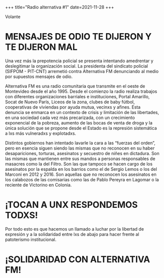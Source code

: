 +++
title="Radio alternativa #1"
date=2021-11-28
+++

Volante 

<!-- more -->

# MENSAJES DE ODIO TE DIJERON Y TE DIJERON MAL

Una vez más la prepotencia policial se presenta intentando amedrentar y deslegitimar la organización social. La presidenta del sindicato policial (SIFPOM - PIT-CNT) arremetió contra Alternativa FM denunciando al medio por supuestos mensajes de odio.

Alternativa FM es una radio comunitaria que transmite en el oeste de Montevideo desde el año 1995. Desde el comienzo la radio realiza trabajos con diferentes organizaciones barriales e instituciones, Portal Amarillo, Socat de Nuevo París, Liceos de la zona, clubes de baby fútbol, cooperativas de viviendas por ayuda mutua, vecinxs y afines.
Esta denuncia se enmarca en un contexto de crisis y limitación de las libertades, en una sociedad cada vez más precarizada, con un crecimiento exponencial de la pobreza, aumento de las bocas de venta de droga y la única solución que se propone desde el Estado es la represión sistemática a lxs más vulneradxs y explotadxs.

Distintos gobiernos han intentado lavarle la cara a las “fuerzas del orden”, pero en esencia siguen siendo las mismas que no reconocen en su haber desapariciones, torturas, asesinatos y secuestro de niñes en dictadura. Son las mismas que mantienen entre sus mandos a personas responsables de masacres como la del Filtro. Son las que tampoco se hacen cargo de los asesinatos por la espalda en los barrios como el de Sergio Lemos o los del Marconi en 2012 y 2016. Son aquellas que no reconocen los asesinatos en los calabozos de las comisarias como las de Pablo Pereyra en Lagomar o la reciente de Victorino en Colonia.

# ¡TOCAN A UNX RESPONDEMOS TODXS!

Por todo esto es que hacemos un llamado a luchar por la libertad de expresión y a la solidaridad entre lxs de abajo para hacer frente al patoterismo institucional.

# ¡SOLIDARIDAD CON ALTERNATIVA FM!

